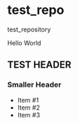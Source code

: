 test_repo
=========

test_repository

Hello World

## TEST HEADER 

### Smaller Header


* Item #1
* Item #2
* Item #3

